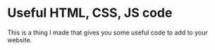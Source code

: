 # Useful HTML, CSS, JS code
This is a thing I made that gives you some useful code to add to your website.
